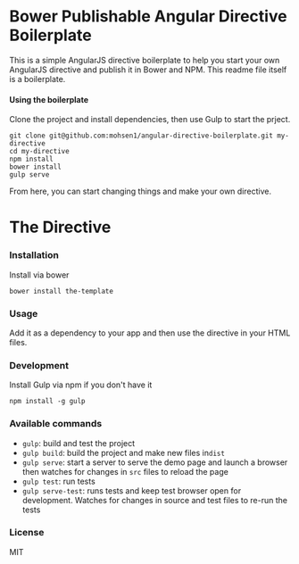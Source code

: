 # Bower Publishable Angular Directive Boilerplate

This is a simple AngularJS directive boilerplate to help you start your own AngularJS directive and publish it in Bower and NPM.
This readme file itself is a boilerplate.

#### Using the boilerplate
Clone the project and install dependencies, then use Gulp to start the prject.
```shell
git clone git@github.com:mohsen1/angular-directive-boilerplate.git my-directive
cd my-directive
npm install
bower install
gulp serve
```
From here, you can start changing things and make your own directive.

# The Directive

### Installation

Install via bower

```shell
bower install the-template
```

### Usage

Add it as a dependency to your app and then use the directive in your HTML files.

### Development

Install Gulp via npm if you don't have it
```shell
npm install -g gulp
```

### Available commands

* `gulp`: build and test the project
* `gulp build`: build the project and make new files in`dist`
* `gulp serve`: start a server to serve the demo page and launch a browser then watches for changes in `src` files to reload the page
* `gulp test`: run tests
* `gulp serve-test`: runs tests and keep test browser open for development. Watches for changes in source and test files to re-run the tests

### License
MIT
